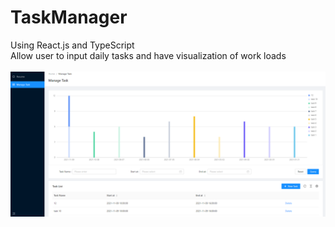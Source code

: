 # TaskManager
Using React.js and TypeScript<br />
Allow user to input daily tasks and have visualization of work loads<br />
<br />
![plot](project_image.png)
